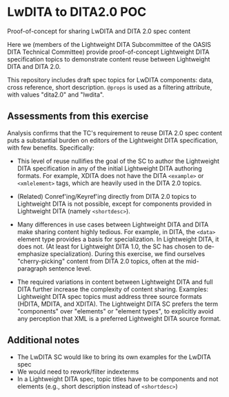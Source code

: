 # LwDITA to DITA2.0 POC
Proof-of-concept for sharing LwDITA and DITA 2.0 spec content

Here we (members of the Lightweight DITA Subcommittee of the OASIS DITA Technical Committee) provide proof-of-concept Lightweight DITA specification topics to demonstrate content reuse between Lightweight DITA and DITA 2.0.

This repository includes draft spec topics for LwDITA components: data, cross reference, short description. `@props` is used as a filtering attribute, with values "dita2.0" and "lwdita".

## Assessments from this exercise

Analysis confirms that the TC's requirement to reuse DITA 2.0 spec content puts a substantial burden on editors of the Lightweight DITA specification, with few benefits. Specifically:

- This level of reuse nullifies the goal of the SC to author the Lightweight DITA specification in any of the initial Lightweight DITA authoring formats. For example, XDITA does not have the DITA `<example>` or `<xmlelement>` tags, which are heavily used in the DITA 2.0 topics.

- (Related) Conref'ing/Keyref'ing directly from DITA 2.0 topics to Lightweight DITA is not possible, except for components provided in Lightweight DITA (namely `<shortdesc>`).

- Many differences in use cases between Lightweight DITA and DITA make sharing content highly tedious. For example, in DITA, the `<data>` element type provides a basis for specialization. In Lightweight DITA, it does not. (At least for Lightweight DITA 1.0, the SC has chosen to de-emphasize specialization). During this exercise, we find ourselves "cherry-picking" content from DITA 2.0 topics, often at the mid-paragraph sentence level.

- The required variations in content between Lightweight DITA and full DITA further increase the complexity of content sharing. Examples: Lightweight DITA spec topics must address three source formats (HDITA, MDITA, and XDITA). The Lightweight DITA SC prefers the term "components" over "elements" or "element types", to explicitly avoid any perception that XML is a preferred Lightweight DITA source format.

## Additional notes

* The LwDITA SC would like to bring its own examples for the LwDITA spec
* We would need to rework/filter indexterms
* In a Lightweight DITA spec, topic titles have to be components and not elements (e.g., short description instead of `<shortdesc>`)
